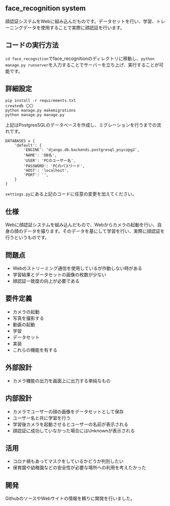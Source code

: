 ## face_recognition system

顔認証システムをWebに組み込んだものです。データセットを行い、学習、トレーニングデータを使用することで実際に顔認証を行います。

## コードの実行方法

`cd face_recognition`でface_recognitionのディレクトリに移動し、`python manage.py runserver`を入力することでサーバーを立ち上げ、実行することが可能です。

## 詳細設定

```
pip install -r requirements.txt
createdb 〇〇
python manage.py makemigrations
python manage.py manage.py
```

上記はPostgresSQLのデータベースを作成し、ミグレーションを行うまでの流れです。

```
DATABASES = {
    'default': {
        'ENGINE': 'django.db.backends.postgresql_psycopg2',
        'NAME': 'DB名',
        'USER': 'PCのユーザー名',
        'PASSWORD': 'PCのパスワード',
        'HOST': 'localhost',
        'PORT': '',
    }
}
```
`settings.py`にある上記のコードに任意の変更を加えてください。

## 仕様

Webに顔認証システムを組み込んだもので、Webからカメラの起動を行い、自身の顔のデータを撮ります。そのデータを基にして学習を行い、実際に顔認証を行うというものです。

## 問題点

- Webのストリーミング通信を使用しているが作動しない時がある
- 学習結果とデータセットの画像の枚数が少ない
- 顔認証一致度の向上が必要である

## 要件定義

- カメラの起動
- 写真を撮影する
- 動画の起動
- 学習
- データセット
- 実装
- これらの機能を有する

## 外部設計

- カメラ機能の出力を画面上に出力する単純なもの

## 内部設計

- カメラでユーザーの顔の画像をデータセットとして保存
- ユーザー名と共に学習を行う
- 学習後カメラを起動させるとユーザーの名前が表示される
- 顔認証に成功していなかった場合にはUnknownが表示される

## 活用

- コロナ禍もあってマスクをしているかどうか判別したい
- 保育園や幼稚園などの安全性が必要な場所への利用を考えたかった

## 開発

GithubのソースやWebサイトの情報を頼りに開発を行いました。